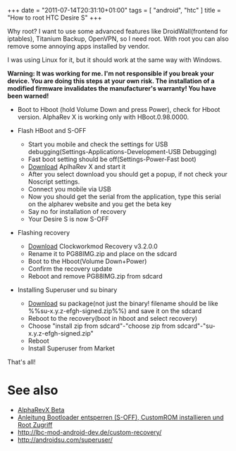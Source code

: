 +++
date = "2011-07-14T20:31:10+01:00"
tags = [ "android", "htc" ]
title = "How to root HTC Desire S"
+++

Why root? I want to use some advanced features like DroidWall(frontend for iptables), Titanium Backup, OpenVPN, so I need root. With root you can also remove some annoying apps installed by vendor.

I was using Linux for it, but it should work at the same way with Windows.

<!-- more -->

**Warning: It was working for me. I'm not responsible if you break your device. You are doing this steps at your own risk. The installation of a modified firmware invalidates the manufacturer's warranty! You have been warned!**

- Boot to Hboot (hold Volume Down and press Power), check for Hboot version. AlphaRev X is working only with HBoot.0.98.0000.
- Flash HBoot and S-OFF
  - Start you mobile and check the settings for USB debugging(Settings-Applications-Development-USB Debugging)
  - Fast boot setting should be off(Settings-Power-Fast boot)
  - [Download](http://alpharev.nl/x/beta/) AplhaRev X and start it
  - After you select download you should get a popup, if not check your Noscript settings.
  - Connect you mobile via USB
  - Now you should get the serial from the application, type this serial on the alpharev website and you get the beta key
  - Say no for installation of recovery
  - Your Desire S is now S-OFF

- Flashing recovery
  - [Download](http://bitly.com/iDADwL?r=bb) Clockworkmod Recovery v3.2.0.0
  - Rename it to PG88IMG.zip and place on the sdcard
  - Boot to the Hboot(Volume Down+Power)
  - Confirm the recovery update
  - Reboot and remove PG88IMG.zip from sdcard

- Installing Superuser und su binary
  - [Download](http://androidsu.com/superuser/) su package(not just the binary! filename should be like %%su-x.y.z-efgh-signed.zip%%) and save it on the sdcard
  - Reboot to the recovery(boot in hboot and select recovery)
  - Choose "install zip from sdcard"-"choose zip from sdcard"-"su-x.y.z-efgh-signed.zip"
  - Reboot
  - Install Superuser from Market

That's all!

# See also

- [AlphaRevX Beta](http://alpharev.nl/x/beta/)
- [Anleitung Bootloader entsperren (S-OFF), CustomROM installieren und Root Zugriff](http://www.android-hilfe.de/root-hacking-modding-fuer-htc-desire-s/122244-anleitung-bootloader-entsperren-s-off-customrom-installieren-root-zugriff.html)
- http://lbc-mod-android-dev.de/custom-recovery/
- http://androidsu.com/superuser/

